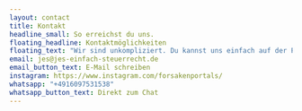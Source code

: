 ```yaml
---
layout: contact
title: Kontakt
headline_small: So erreichst du uns.
floating_headline: Kontaktmöglichkeiten
floating_text: "Wir sind unkompliziert. Du kannst uns einfach auf der Plattform deiner Wahl anschreiben, völlig egal, ob du Fragen zu unseren Dienstleistungen hast oder direkt einen Termin buchen möchtest. Du erhältst so früh wie möglich eine Antwort von uns (spätestens nach 24h)."
email: jes@jes-einfach-steuerrecht.de
email_button_text: E-Mail schreiben
instagram: https://www.instagram.com/forsakenportals/
whatsapp: "+4916097531538"
whatsapp_button_text: Direkt zum Chat
---
```

